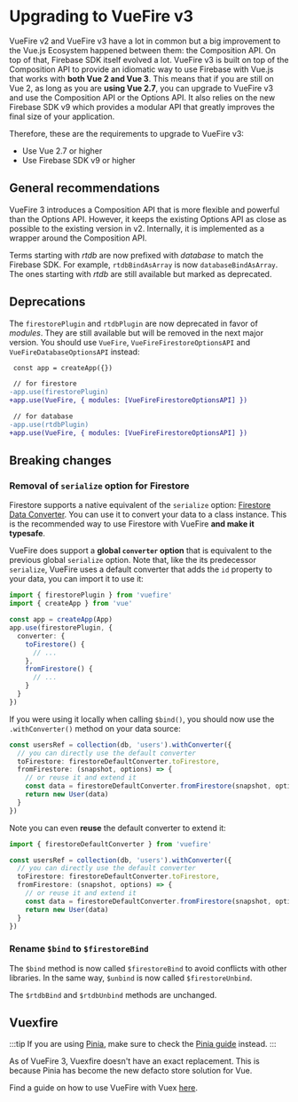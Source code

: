 # Upgrading to VueFire v3

VueFire v2 and VueFire v3 have a lot in common but a big improvement to the Vue.js Ecosystem happened between them: the Composition API. On top of that, Firebase SDK itself evolved a lot. VueFire v3 is built on top of the Composition API to provide an idiomatic way to use Firebase with Vue.js that works with **both Vue 2 and Vue 3**. This means that if you are still on Vue 2, as long as you are **using Vue 2.7**, you can upgrade to VueFire v3 and use the Composition API or the Options API. It also relies on the new Firebase SDK v9 which provides a modular API that greatly improves the final size of your application.

Therefore, these are the requirements to upgrade to VueFire v3:

- Use Vue 2.7 or higher
- Use Firebase SDK v9 or higher

## General recommendations

VueFire 3 introduces a Composition API that is more flexible and powerful than the Options API. However, it keeps the existing Options API as close as possible to the existing version in v2. Internally, it is implemented as a wrapper around the Composition API.

Terms starting with _rtdb_ are now prefixed with _database_ to match the Firebase SDK. For example, `rtdbBindAsArray` is now `databaseBindAsArray`. The ones starting with _rtdb_ are still available but marked as deprecated.

## Deprecations

The `firestorePlugin` and `rtdbPlugin` are now deprecated in favor of _modules_. They are still available but will be removed in the next major version. You should use `VueFire`, `VueFireFirestoreOptionsAPI` and `VueFireDatabaseOptionsAPI` instead:

```diff
 const app = createApp({})

 // for firestore
-app.use(firestorePlugin)
+app.use(VueFire, { modules: [VueFireFirestoreOptionsAPI] })

 // for database
-app.use(rtdbPlugin)
+app.use(VueFire, { modules: [VueFireFirestoreOptionsAPI] })
````

## Breaking changes

### Removal of `serialize` option for Firestore

Firestore supports a native equivalent of the `serialize` option: [Firestore Data Converter](https://firebase.google.com/docs/firestore/query-data/get-data#custom_objects). You can use it to convert your data to a class instance. This is the recommended way to use Firestore with VueFire **and make it typesafe**.

VueFire does support a **global `converter` option** that is equivalent to the previous global `serialize` option. Note that, like the its predecessor `serialize`, VueFire uses a default converter that adds the `id` property to your data, you can import it to use it:

```ts
import { firestorePlugin } from 'vuefire'
import { createApp } from 'vue'

const app = createApp(App)
app.use(firestorePlugin, {
  converter: {
    toFirestore() {
      // ...
    },
    fromFirestore() {
      // ...
    }
  }
})
```

If you were using it locally when calling `$bind()`, you should now use the `.withConverter()` method on your data source:

```ts
const usersRef = collection(db, 'users').withConverter({
  // you can directly use the default converter
  toFirestore: firestoreDefaultConverter.toFirestore,
  fromFirestore: (snapshot, options) => {
    // or reuse it and extend it
    const data = firestoreDefaultConverter.fromFirestore(snapshot, options)
    return new User(data)
  }
})
```

Note you can even **reuse** the default converter to extend it:

```ts
import { firestoreDefaultConverter } from 'vuefire'

const usersRef = collection(db, 'users').withConverter({
  // you can directly use the default converter
  toFirestore: firestoreDefaultConverter.toFirestore,
  fromFirestore: (snapshot, options) => {
    // or reuse it and extend it
    const data = firestoreDefaultConverter.fromFirestore(snapshot, options)
    return new User(data)
  }
})
```

### Rename `$bind` to `$firestoreBind`

The `$bind` method is now called `$firestoreBind` to avoid conflicts with other libraries. In the same way, `$unbind` is now called `$firestoreUnbind`.

The `$rtdbBind` and `$rtdbUnbind` methods are unchanged.

## Vuexfire

:::tip
If you are using [Pinia](https://pinia.vuejs.org/), make sure to check the [Pinia guide](./subscriptions-external.md#pinia) instead.
:::

As of VueFire 3, Vuexfire doesn't have an exact replacement. This is because Pinia has become the new defacto store solution for Vue.

Find a guide on how to use VueFire with Vuex [here](./vuex.md).
